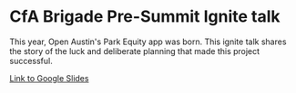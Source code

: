# CfA Brigade Pre-Summit Ignite talk

This year, Open Austin's Park Equity app was born. This ignite talk shares the story of the luck and deliberate planning that made this project successful.

[Link to Google Slides](https://docs.google.com/presentation/d/1C5aHuueb9PWr6cUSuhjEWvWBabIHPMrrI94t-W9SZik/pub?start=false&loop=false&delayms=15000)
